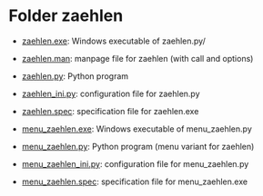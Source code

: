 ﻿# Folder zaehlen

* [zaehlen.exe](https://github.com/GuenterPartosch/Counting_texts/blob/master/zaehlen/zaehlen.exe "Windows executable of zaehlen.py"): 
  Windows executable of zaehlen.py/
* [zaehlen.man](https://github.com/GuenterPartosch/Counting_texts/blob/master/zaehlen/zaehlen.man "manpage file for zaehlen (with call and options)"): 
  manpage file for zaehlen (with call and options)
* [zaehlen.py](https://github.com/GuenterPartosch/Counting_texts/blob/master/zaehlen/zaehlen.py "Python program"): 
  Python program
* [zaehlen_ini.py](https://github.com/GuenterPartosch/Counting_texts/blob/master/zaehlen/zaehlen_ini.py "configuration file for zaehlen.py"): 
  configuration file for zaehlen.py
* [zaehlen.spec](https://github.com/GuenterPartosch/Counting_texts/blob/master/zaehlen/zaehlen.spec "specification file for zaehlen.exe"): 
  specification file for zaehlen.exe

* [menu_zaehlen.exe](https://github.com/GuenterPartosch/Counting_texts/blob/master/zaehlen/menu_zaehlen.exe "Windows executable of menu_zaehlen.py"): 
  Windows executable of menu_zaehlen.py
* [menu_zaehlen.py](https://github.com/GuenterPartosch/Counting_texts/blob/master/zaehlen/menu_zaehlen.py "Python program (menu variant for zaehlen)"): 
  Python program (menu variant for zaehlen)
* [menu_zaehlen_ini.py](https://github.com/GuenterPartosch/Counting_texts/blob/master/zaehlen/menu_zaehlen_ini.py "configuration file for menu_zaehlen.py"): 
  configuration file for menu_zaehlen.py
* [menu_zaehlen.spec](https://github.com/GuenterPartosch/Counting_texts/blob/master/zaehlen/menu_zaehlen.spec "specification file for menu_zaehlen.exe"): 
  specification file for menu_zaehlen.exe

